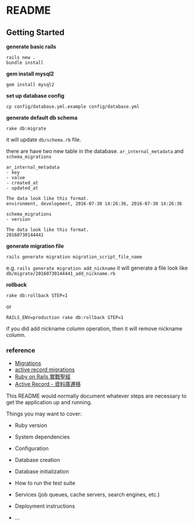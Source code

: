 # README

## Getting Started

**generate basic rails**

```
rails new .
bundle install
```

**gem install mysql2**

```
gem install mysql2
```

**set up database config**

`cp config/database.yml.example config/database.yml`

**generate default db schema**

`rake db:migrate`

it will update `db/schema.rb` file.

there are have two new table in the database.
`ar_internal_metadata` and `schema_migrations`

```
ar_internal_metadata
- key
- value
- created_at
- updated_at

The data look like this format.
environment, development, 2016-07-30 14:26:36, 2016-07-30 14:26:36
```

```
schema_migrations
- version

The data look like this format.
20160730144441
```

**generate migration file**

`rails generate migration migration_script_file_name`

e.g.
`rails generate migration add_nickname`
it will generate a file look like `db/migrate/20160730144441_add_nickname.rb`

**rollback**

`rake db:rollback STEP=1`

or

`RAILS_ENV=production rake db:rollback STEP=1`

if you did add nickname column operation, then it will remove nickname column.

### reference
* [Migrations](http://guides.rubyonrails.org/v3.2/migrations.html)
* [active record migrations](http://edgeguides.rubyonrails.org/active_record_migrations.html)
* [Ruby on Rails 實戰聖經](https://ihower.tw/rails4/)
* [Active Record - 資料庫遷移](https://ihower.tw/rails4/migrations.html)




This README would normally document whatever steps are necessary to get the
application up and running.

Things you may want to cover:

* Ruby version

* System dependencies

* Configuration

* Database creation

* Database initialization

* How to run the test suite

* Services (job queues, cache servers, search engines, etc.)

* Deployment instructions

* ...
